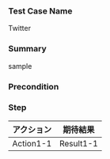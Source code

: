 ### Test Case Name
Twitter

### Summary
sample

### Precondition

### Step
| アクション | 期待結果 |
|---|---|
| Action1-1 | Result1-1 |
